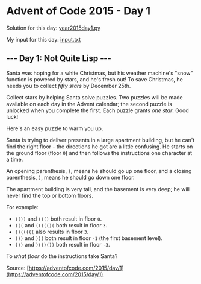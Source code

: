 # Advent of Code 2015 - Day 1

Solution for this day: [year2015day1.py](year2015day1.py)

My input for this day: [input.txt](input.txt)

## \--- Day 1: Not Quite Lisp ---

Santa was hoping for a white Christmas, but his weather machine's "snow"
function is powered by stars, and he's fresh out! To save Christmas, he needs
you to collect _fifty stars_ by December 25th.

Collect stars by helping Santa solve puzzles. Two puzzles will be made
available on each day in the Advent calendar; the second puzzle is unlocked
when you complete the first. Each puzzle grants _one star_. Good luck!

Here's an easy puzzle to warm you up.

Santa is trying to deliver presents in a large apartment building, but he
can't find the right floor - the directions he got are a little confusing. He
starts on the ground floor (floor `0`) and then follows the instructions one
character at a time.

An opening parenthesis, `(`, means he should go up one floor, and a closing
parenthesis, `)`, means he should go down one floor.

The apartment building is very tall, and the basement is very deep; he will
never find the top or bottom floors.

For example:

  * `(())` and `()()` both result in floor `0`.
  * `(((` and `(()(()(` both result in floor `3`.
  * `))(((((` also results in floor `3`.
  * `())` and `))(` both result in floor `-1` (the first basement level).
  * `)))` and `)())())` both result in floor `-3`.

To _what floor_ do the instructions take Santa?



Source: [https://adventofcode.com/2015/day/1](https://adventofcode.com/2015/day/1)

